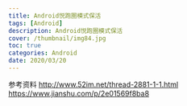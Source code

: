 ```yaml
---
title: Android悦跑圈模式保活
tags: [Android]
description: Android悦跑圈模式保活
cover: /thumbnail/img84.jpg
toc: true
categories: Android
date: 2020/03/20
---
```


参考资料
http://www.52im.net/thread-2881-1-1.html
https://www.jianshu.com/p/2e01569f8ba8